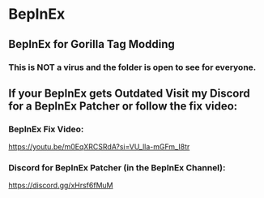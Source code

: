 # BepInEx
## BepInEx for Gorilla Tag Modding
### This is NOT a virus and the folder is open to see for everyone.

## If your BepInEx gets Outdated Visit my Discord for a BepInEx Patcher or follow the fix video:

### BepInEx Fix Video:
https://youtu.be/m0EqXRCSRdA?si=VU_lla-mGFm_I8tr

### Discord for BepInEx Patcher (in the BepInEx Channel):
https://discord.gg/xHrsf6fMuM
